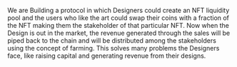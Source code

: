 We are Building a protocol in which Designers could create an NFT liquidity pool and the users who like the art could swap their coins with a fraction of the NFT making them the stakeholder of that particular NFT. Now when the Design is out in the market, the revenue generated through the sales will be piped back to the chain and will be distributed among the stakeholders using the concept of farming. This solves many problems the Designers face, like raising capital and generating revenue from their designs.
